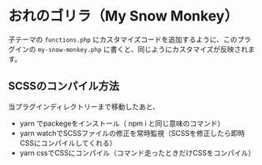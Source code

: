 # おれのゴリラ（My Snow Monkey）

子テーマの `functions.php` にカスタマイズコードを追加するように、このプラグインの `my-snow-monkey.php` に書くと、同じようにカスタマイズが反映されます。

## SCSSのコンパイル方法
当プラグインディレクトリーまで移動したあと、
- yarn でpackegeをインストール（ npm i と同じ意味のコマンド）
- yarn watchでSCSSファイルの修正を常時監視（SCSSを修正したら即時CSSにコンパイルしてくれる）
- yarn cssでCSSにコンパイル（コマンド走ったときだけCSSをコンパイル）
